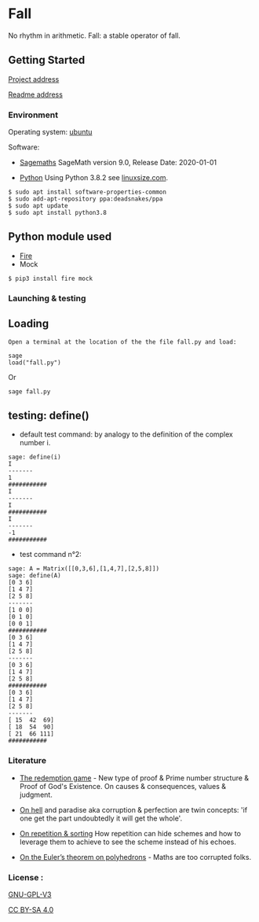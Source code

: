 # Fall

No rhythm in arithmetic.
Fall: a stable operator of fall.

## Getting Started

[Project address](https://github.com/bourinus/Fall) 

[Readme address](https://github.com/bourinus/Fall/blob/master/readme.md)

### Environment

 Operating system: 
 	[ubuntu](https://ubuntu.com/download)

 Software:  
 * [Sagemaths](https://www.sagemath.org/)	SageMath version 9.0, Release Date: 2020-01-01 

 * [Python](https://www.python.org/downloads/release/python-382/) 	Using Python 3.8.2
 see [linuxsize.com](https://linuxize.com/post/how-to-install-python-3-8-on-ubuntu-18-04/).
 
 ```
 $ sudo apt install software-properties-common
 $ sudo add-apt-repository ppa:deadsnakes/ppa
 $ sudo apt update
 $ sudo apt install python3.8
 ``` 

## Python module used
 * [Fire](https://github.com/google/python-fire)
 * Mock

 ```
 $ pip3 install fire mock
 ```

### Launching & testing

## Loading
	Open a terminal at the location of the the file fall.py and load:
```
sage
load("fall.py")   
```
Or
```
sage fall.py 
```
## testing: define()

 * default test command: by analogy to the definition of the complex number i.
 ```
 sage: define(i)                            
 I
 -------
 1
 ###########
 I
 -------
 I
 ###########
 I
 -------
 -1
 ###########
 ```
* test command n°2: 

 ```
 sage: A = Matrix([[0,3,6],[1,4,7],[2,5,8]])
 sage: define(A)
 [0 3 6]
 [1 4 7]
 [2 5 8]
 -------
 [1 0 0]
 [0 1 0]
 [0 0 1]
 ###########
 [0 3 6]
 [1 4 7]
 [2 5 8]
 -------
 [0 3 6]
 [1 4 7]
 [2 5 8]
 ###########
 [0 3 6]
 [1 4 7]
 [2 5 8]
 -------
 [ 15  42  69]
 [ 18  54  90]
 [ 21  66 111]
 ###########
 
 ```


### Literature

 * [The redemption game](https://github.com/bourinus/Fall/blob/master/doc/txt%20in%20progress/work_david.txt) - New type of proof & Prime number structure & Proof of God's Existence. On causes & consequences, values & judgment. 

 * [On hell](https://github.com/bourinus/Fall/blob/master/doc/txt%20in%20progress/On%20hell.txt) and paradise aka corruption & perfection are twin concepts: 'if one get the part undoubtedly it will get the  whole'. 

 * [On repetition & sorting](https://github.com/bourinus/Fall/blob/master/doc/txt%20in%20progress/structure.txt) How repetition can hide schemes and how to leverage them to achieve to see the scheme instead of his echoes.

 * [On the Euler’s theorem on polyhedrons](https://github.com/bourinus/Fall/blob/master/doc/txt%20in%20progress/On%20Euler%20%26%20polyhedrons.txt) - Maths are too corrupted folks.

### License :

 [GNU-GPL-V3](https://www.gnu.org/licenses/gpl-3.0.fr.html) 

 [CC BY-SA 4.0](https://creativecommons.org/licenses/by-sa/4.0/) 

  
